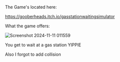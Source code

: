 The Game's located here:

https://gooberheads.itch.io/gasstationwaitingsimulator


What the game offers: 

![Screenshot 2024-11-11 011559](https://github.com/user-attachments/assets/c72c87c5-8cab-42a9-bacd-0f29192318d9)

You get to wait at a gas station YIPPIE

Also I forgot to add collision
